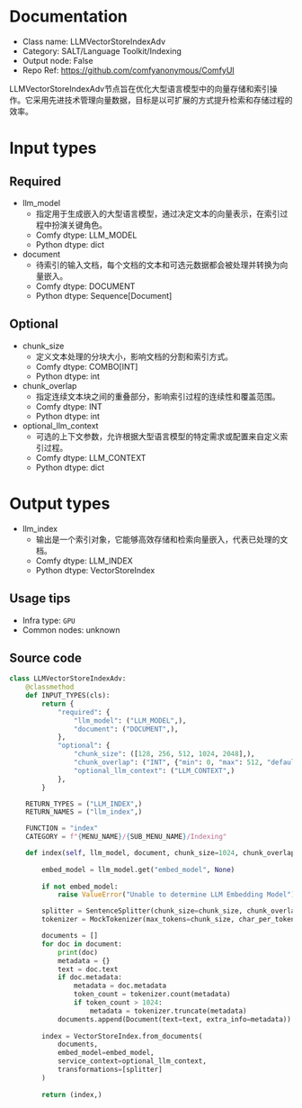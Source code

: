
# Documentation
- Class name: LLMVectorStoreIndexAdv
- Category: SALT/Language Toolkit/Indexing
- Output node: False
- Repo Ref: https://github.com/comfyanonymous/ComfyUI

LLMVectorStoreIndexAdv节点旨在优化大型语言模型中的向量存储和索引操作。它采用先进技术管理向量数据，目标是以可扩展的方式提升检索和存储过程的效率。

# Input types
## Required
- llm_model
    - 指定用于生成嵌入的大型语言模型，通过决定文本的向量表示，在索引过程中扮演关键角色。
    - Comfy dtype: LLM_MODEL
    - Python dtype: dict
- document
    - 待索引的输入文档，每个文档的文本和可选元数据都会被处理并转换为向量嵌入。
    - Comfy dtype: DOCUMENT
    - Python dtype: Sequence[Document]

## Optional
- chunk_size
    - 定义文本处理的分块大小，影响文档的分割和索引方式。
    - Comfy dtype: COMBO[INT]
    - Python dtype: int
- chunk_overlap
    - 指定连续文本块之间的重叠部分，影响索引过程的连续性和覆盖范围。
    - Comfy dtype: INT
    - Python dtype: int
- optional_llm_context
    - 可选的上下文参数，允许根据大型语言模型的特定需求或配置来自定义索引过程。
    - Comfy dtype: LLM_CONTEXT
    - Python dtype: dict

# Output types
- llm_index
    - 输出是一个索引对象，它能够高效存储和检索向量嵌入，代表已处理的文档。
    - Comfy dtype: LLM_INDEX
    - Python dtype: VectorStoreIndex


## Usage tips
- Infra type: `GPU`
- Common nodes: unknown


## Source code
```python
class LLMVectorStoreIndexAdv:
    @classmethod
    def INPUT_TYPES(cls):
        return {
            "required": {
                "llm_model": ("LLM_MODEL",),
                "document": ("DOCUMENT",),
            },
            "optional": {
                "chunk_size": ([128, 256, 512, 1024, 2048],),
                "chunk_overlap": ("INT", {"min": 0, "max": 512, "default": 0}),
                "optional_llm_context": ("LLM_CONTEXT",)
            },
        }

    RETURN_TYPES = ("LLM_INDEX",)
    RETURN_NAMES = ("llm_index",)

    FUNCTION = "index"
    CATEGORY = f"{MENU_NAME}/{SUB_MENU_NAME}/Indexing"

    def index(self, llm_model, document, chunk_size=1024, chunk_overlap=0, optional_llm_context=None):
        
        embed_model = llm_model.get("embed_model", None)
        
        if not embed_model:
            raise ValueError("Unable to determine LLM Embedding Model")

        splitter = SentenceSplitter(chunk_size=chunk_size, chunk_overlap=chunk_overlap)
        tokenizer = MockTokenizer(max_tokens=chunk_size, char_per_token=1)

        documents = []
        for doc in document:
            print(doc)
            metadata = {}
            text = doc.text
            if doc.metadata:
                metadata = doc.metadata
                token_count = tokenizer.count(metadata)
                if token_count > 1024:
                    metadata = tokenizer.truncate(metadata)
            documents.append(Document(text=text, extra_info=metadata))
        
        index = VectorStoreIndex.from_documents(
            documents, 
            embed_model=embed_model,
            service_context=optional_llm_context,
            transformations=[splitter]
        )
        
        return (index,)

```
